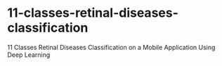 # 11-classes-retinal-diseases-classification
11 Classes Retinal Diseases Classification on a Mobile Application Using Deep Learning
